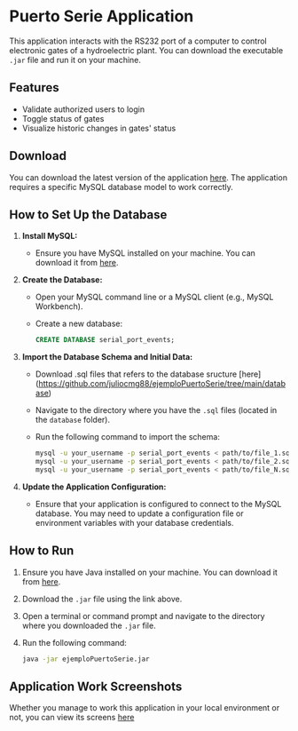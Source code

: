 # Puerto Serie Application

This application interacts with the RS232 port of a computer to control electronic gates of a hydroelectric plant. You can download the executable `.jar` file and run it on your machine.

## Features

- Validate authorized users to login
- Toggle status of gates
- Visualize historic changes in gates' status

## Download

You can download the latest version of the application [here](https://github.com/juliocmg88/ejemploPuertoSerie/tree/main/dist/ejemploPuertoSerie.jar).
The application requires a specific MySQL database model to work correctly.

## How to Set Up the Database

1. **Install MySQL:**
   - Ensure you have MySQL installed on your machine. You can download it from [here](https://dev.mysql.com/downloads/mysql/).

2. **Create the Database:**
   - Open your MySQL command line or a MySQL client (e.g., MySQL Workbench).
   - Create a new database:

     ```sql
     CREATE DATABASE serial_port_events;
     ```

3. **Import the Database Schema and Initial Data:**
   - Download .sql files that refers to the database sructure [here] (https://github.com/juliocmg88/ejemploPuertoSerie/tree/main/database)
   - Navigate to the directory where you have the `.sql` files (located in the `database` folder).
   - Run the following command to import the schema:

     ```sh
     mysql -u your_username -p serial_port_events < path/to/file_1.sql
     mysql -u your_username -p serial_port_events < path/to/file_2.sql
     mysql -u your_username -p serial_port_events < path/to/file_N.sql
     ```

4. **Update the Application Configuration:**
   - Ensure that your application is configured to connect to the MySQL database. You may need to update a configuration file or environment variables with your database credentials.



## How to Run

1. Ensure you have Java installed on your machine. You can download it from [here](https://www.java.com/en/download/).
2. Download the `.jar` file using the link above.
3. Open a terminal or command prompt and navigate to the directory where you downloaded the `.jar` file.
4. Run the following command:

   ```sh
   java -jar ejemploPuertoSerie.jar
   ```

## Application Work Screenshots
Whether you manage to work this application in your local environment or not, you can view its screens [here](https://github.com/juliocmg88/ejemploPuertoSerie/tree/main/screenshots)
